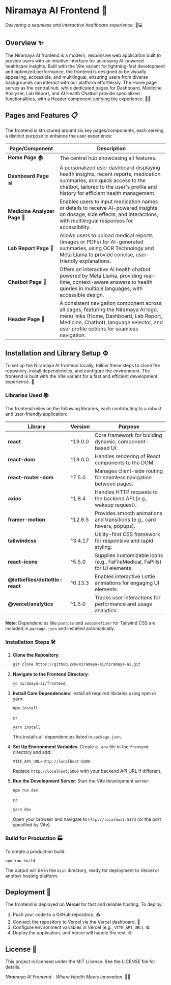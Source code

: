 # Niramaya AI Frontend 🌈

*Delivering a seamless and interactive healthcare experience.* 🌟💻

## Overview ✨

The Niramaya AI frontend is a modern, responsive web application built to provide users with an intuitive interface for accessing AI-powered healthcare insights. Built with the Vite variant for lightning-fast development and optimized performance, the frontend is designed to be visually appealing, accessible, and multilingual, ensuring users from diverse backgrounds can interact with our platform effortlessly. The Home page serves as the central hub, while dedicated pages for Dashboard, Medicine Analyzer, Lab Report, and AI Health Chatbot provide specialized functionalities, with a Header component unifying the experience. 🚀😊

## Pages and Features 📋

The frontend is structured around six key pages/components, each serving a distinct purpose to enhance the user experience:

| **Page/Component**     | **Description**                                                                 |
|------------------------|---------------------------------------------------------------------------------|
| **Home Page** 🏠       | The central hub showcasing all features.|
| **Dashboard Page** 📊  | A personalized user dashboard displaying health insights, recent reports, medication summaries, and quick access to the chatbot, tailored to the user's profile and history for efficient health management. |
| **Medicine Analyzer Page** 💊 | Enables users to input medication names or details to receive AI-powered insights on dosage, side effects, and interactions, with multilingual responses for accessibility. |
| **Lab Report Page** 📄 | Allows users to upload medical reports (images or PDFs) for AI-generated summaries, using OCR Technology and Meta Llama to provide concise, user-friendly explanations. |
| **Chatbot Page** 🤖    | Offers an interactive AI health chatbot powered by Meta Llama, providing real-time, context-aware answers to health queries in multiple languages, with accessible design. |
| **Header Page** 🧭    | A consistent navigation component across all pages, featuring the Niramaya AI logo, menu links (Home, Dashboard, Lab Report, Medicine, Chatbot), language selector, and user profile options for seamless navigation. |

## Installation and Library Setup ⚙️

To set up the Niramaya AI frontend locally, follow these steps to clone the repository, install dependencies, and configure the environment. The frontend is built with the Vite variant for a fast and efficient development experience. 🚀

### Libraries Used 📚

The frontend relies on the following libraries, each contributing to a robust and user-friendly application:

| **Library**                 | **Version** | **Purpose**                                                                 |
|-----------------------------|-------------|-----------------------------------------------------------------------------|
| **react**                   | ^19.0.0     | Core framework for building dynamic, component-based UI.                    |
| **react-dom**               | ^19.0.0     | Handles rendering of React components to the DOM.                           |
| **react-router-dom**        | ^7.5.0      | Manages client-side routing for seamless navigation between pages.          |
| **axios**                   | ^1.8.4      | Handles HTTP requests to the backend API (e.g., wakeup request).            |
| **framer-motion**           | ^12.6.5     | Provides smooth animations and transitions (e.g., card hovers, popups).     |
| **tailwindcss**             | ^3.4.17     | Utility-first CSS framework for responsive and rapid styling.               |
| **react-icons**             | ^5.5.0      | Supplies customizable icons (e.g., FaFileMedical, FaPills) for UI elements. |
| **@lottiefiles/dotlottie-react** | ^0.13.3 | Enables interactive Lottie animations for engaging UI elements.             |
| **@vercel/analytics**       | ^1.5.0      | Tracks user interactions for performance and usage analytics.               |

**Note**: Dependencies like `postcss` and `autoprefixer` for Tailwind CSS are included in `package.json` and installed automatically.

### Installation Steps 🛠️

1. **Clone the Repository**:
   ```bash
   git clone https://github.com/niramaya-ai/niramaya-ai.git
   ```

2. **Navigate to the Frontend Directory**:
   ```bash
   cd niramaya-ai/frontend
   ```

3. **Install Core Dependencies**: Install all required libraries using npm or yarn:
   ```bash
   npm install
   ```
   or
   ```bash
   yarn install
   ```
   This installs all dependencies listed in `package.json`.

4. **Set Up Environment Variables**: Create a `.env` file in the `frontend` directory and add:
   ```env
   VITE_API_URL=http://localhost:5000
   ```
   Replace `http://localhost:5000` with your backend API URL if different.

5. **Run the Development Server**: Start the Vite development server:
   ```bash
   npm run dev
   ```
   or
   ```bash
   yarn dev
   ```
   Open your browser and navigate to `http://localhost:5173` (or the port specified by Vite).

### Build for Production 🏭

To create a production build:
```bash
npm run build
```
The output will be in the `dist` directory, ready for deployment to Vercel or another hosting platform.

## Deployment 🚀

The frontend is deployed on **Vercel** for fast and reliable hosting. To deploy:
1. Push your code to a GitHub repository. 📤
2. Connect the repository to Vercel via the Vercel dashboard. 🔗
3. Configure environment variables in Vercel (e.g., `VITE_API_URL`). ⚙️
4. Deploy the application, and Vercel will handle the rest. 🌐

## License 📜

This project is licensed under the MIT License. See the LICENSE file for details.

*Niramaya AI Frontend - Where Health Meets Innovation.* 🌈🚀
